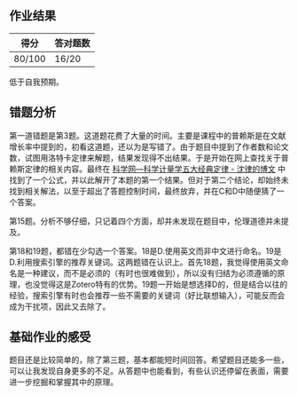 ## 作业结果

|得分 | 答对题数 |
| -- | -- |
| 80/100 | 16/20 |

低于自我预期。



## 错题分析

第一道错题是第3题。这道题花费了大量的时间。主要是课程中的普赖斯是在文献增长率中提到的，初看这道题，还以为是写错了。由于题目中提到了作者数和论文数，试图用洛特卡定律来解题，结果发现得不出结果。于是开始在网上查找关于普赖斯定律的相关内容。最终在 [科学网—科学计量学五大经典定律 - 沈律的博文](http://blog.sciencenet.cn/blog-38450-995359.html) 中找到了一个公式，并以此解开了本题的第一个结果。但对于第二个结论，却始终未找到相关解法，以至于超出了答题控制时间，最终放弃，并在C和D中随便猜了一个答案。

第15题。分析不够仔细，只记着四个方面，却并未发现在题目中，伦理道德并未提及。

第18和19题，都错在少勾选一个答案。18是D.使用英文而非中文进行命名。19是D.利用搜索引擎的推荐关键词。这两题错在认识上。首先18题，我觉得使用英文命名是一种建议，而不是必须的（有时也很难做到），所以没有归结为必须遵循的原理，也没觉得这是Zotero特有的优势。19题一开始是想选择D的，但是结合以往的经验，搜索引擎有时也会推荐一些不需要的关键词（好比联想输入），可能反而会成为干扰项，因此又去除了。



## 基础作业的感受

题目还是比较简单的，除了第三题，基本都能短时间回答。希望题目还能多一些，可以让我发现自身更多的不足。从答题中也能看到，有些认识还停留在表面，需要进一步挖掘和掌握其中的原理。